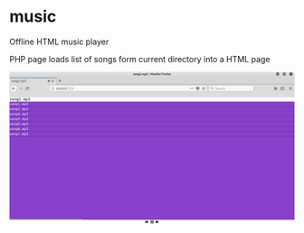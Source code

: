 # music
Offline HTML music player

PHP page loads list of songs form current directory into a HTML page

![screenshot](img/img.png)
